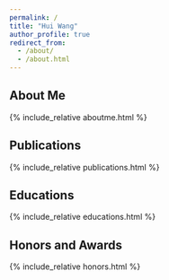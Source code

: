 ```yaml
---
permalink: /
title: "Hui Wang"
author_profile: true
redirect_from: 
  - /about/
  - /about.html
---
```


<!-- About Me 部分 -->
<section id="aboutme">
  <h2><i class="fas fa-user"></i> About Me</h2>
  {% include_relative aboutme.html %}
</section>

<!-- Publications 部分 -->
<section id="publications">
  <h2><i class="fas fa-book"></i> Publications</h2>
  {% include_relative publications.html %}
</section>

<!-- Educations 部分 -->
<section id="educations">
  <h2><i class="fas fa-graduation-cap"></i> Educations</h2>
  {% include_relative educations.html %}
</section>

<!-- Honors and Awards 部分 -->
<section id="honors-and-awards">
  <h2><i class="fas fa-trophy"></i> Honors and Awards</h2>
  {% include_relative honors.html %}
</section>
